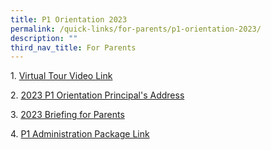 ```yaml
---
title: P1 Orientation 2023
permalink: /quick-links/for-parents/p1-orientation-2023/
description: ""
third_nav_title: For Parents
---
```

1. [Virtual Tour Video Link](https://drive.google.com/file/d/1YKU-r0zOSsOoB7q99BJCGzuQ-x7TFYPd/view)

2. [2023 P1 Orientation Principal's Address](https://go.gov.sg/2023-p1-orientation-principal-address)

3. [2023 Briefing for Parents](/files/Briefing%20for%20Parents%20on%2011%20Nov%202022.pdf)

4. [P1 Administration Package Link](https://go.gov.sg/shps-p1information)

